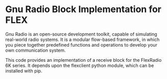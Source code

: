 # Gnu Radio Block Implementation for FLEX

Gnu Radio is an open-source development toolkit, capable of simulating real-world radio systems. It is a modular flow-based framework,
in which you piece together predefined functions and operations to develop your own communication system. 

This code provides an implementation of a receive block for the FlexRadio 6K series. It depends upon the flexclient python module, which can be installed with pip.



